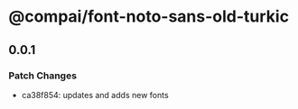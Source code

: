 # @compai/font-noto-sans-old-turkic

## 0.0.1
### Patch Changes

- ca38f854: updates and adds new fonts
